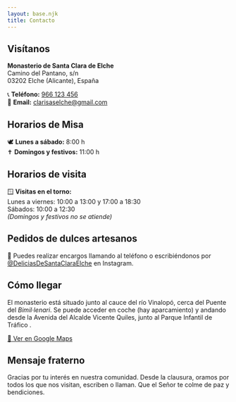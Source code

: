 ```yaml
---
layout: base.njk
title: Contacto
---
```


<h2>Visítanos</h2>

<p>
  <strong>Monasterio de Santa Clara de Elche</strong><br />
  Camino del Pantano, s/n<br />
  03202 Elche (Alicante), España
</p>

<p>
  📞 <strong>Teléfono:</strong> <a href="tel:+34966123456">966 123 456</a><br />
  📧 <strong>Email:</strong> <a href="mailto:clarisasdeelx@gmail.com">clarisaselche@gmail.com</a>
</p>

<h2>Horarios de Misa</h2>

<p>
  🕊 <strong>Lunes a sábado:</strong> 8:00 h<br />
  ✝ <strong>Domingos y festivos:</strong> 11:00 h
</p>

<h2>Horarios de visita</h2>

<p>
  🪟 <strong>Visitas en el torno:</strong><br />
  Lunes a viernes: 10:00 a 13:00 y 17:00 a 18:30<br />
  Sábados: 10:00 a 12:30<br />
  <em>(Domingos y festivos no se atiende)</em>
</p>

<h2>Pedidos de dulces artesanos</h2>

<p>
  🧁 Puedes realizar encargos llamando al teléfono o escribiéndonos por <a href="https://www.instagram.com/deliciasdesantaclaraelche/" target="_blank">@DeliciasDeSantaClaraElche</a> en Instagram.
</p>

<h2>Cómo llegar</h2>

<p>
  El monasterio está situado junto al cauce del río Vinalopó, cerca del Puente del <em>Bimil·lenari</em>. Se puede acceder en coche (hay aparcamiento) y andando desde la Avenida del Alcalde Vicente Quiles, junto al Parque Infantil de Tráfico .
</p>

<p>
  <a href="https://maps.app.goo.gl/hyyDRgRB7y2bmyPCA" target="_blank">📍 Ver en Google Maps</a>
</p>

<h2>Mensaje fraterno</h2>

<p>
  Gracias por tu interés en nuestra comunidad. Desde la clausura, oramos por todos los que nos visitan, escriben o llaman. Que el Señor te colme de paz y bendiciones.
</p>
